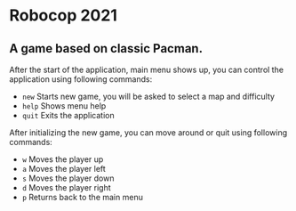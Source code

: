 # Robocop 2021

## A game based on classic Pacman. 

After the start of the application, main menu shows up, you can control the application using following commands:

- `new`		Starts new game, you will be asked to select a map and difficulty
- `help`	Shows menu help
- `quit`	Exits the application

After initializing the new game, you can move around or quit using following commands:

- `w`		Moves the player up
- `a`		Moves the player left
- `s`		Moves the player down
- `d`		Moves the player right
- `p`		Returns back to the main menu
